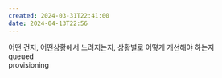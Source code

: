 ```yaml
---
created: 2024-03-31T22:41:00
date: 2024-04-13T22:56
---
```

어떤 건지, 어떤상황에서 느려지는지, 상황별로 어떻게 개선해야 하는지  
queued  
provisioning